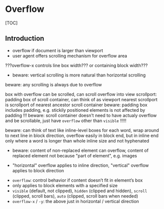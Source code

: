 # Overflow

[TOC]


<!-- ToDo: finish -->

## Introduction

- overflow if document is larger than viewport
- user agent offers scrolling mechanism for overflow area

???overflow-x controls line box width??? or containing block width???

- beware: vertical scrolling is more natural than horizontal scrolling

beware: any scrolling is always due to overflow

box with overflow can be scrolled, can scroll overflow into view
scrollport: padding box of scroll container, can think of as viewport
  nearest scrollport is scrollport of nearest ancestor scroll container
beware: padding box includes padding, e.g. stickily positioned elements is not affected by padding !!!
beware: scroll container doesn't need to have actualy overflow and be scrollable, just have `overflow` other than `visible` !!!!!


beware: can think of text like inline-level boxes for each word, wrap around to next line in block direction, overflow easily in block end, but in inline end only where a word is longer than whole inline size and not hyphenated


- beware: content of non-replaced element can overflow, content of replaced element not because "part of element", e.g. images

- "horizontal" overflow applies to inline direction, "vertical" overflow applies to block direction


<!-- beware: OLD, incorporate, then delete -->
- `overflow`: control behavior if content doesn’t fit in element’s box
- only applies to block elements with a specified size
- `visible` (default, not clipped), `hidden` (clipped and hidden), `scroll` (clipped, scroll bars), `auto` (clipped, scroll bars when needed)
- `overflow-x` / `-y`: the above just in horizontal / vertical direction